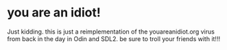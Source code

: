 # you are an idiot!

Just kidding. this is just a reimplementation of the youareanidiot.org virus from back in the day in Odin and SDL2. be sure to troll your friends with it!!!
